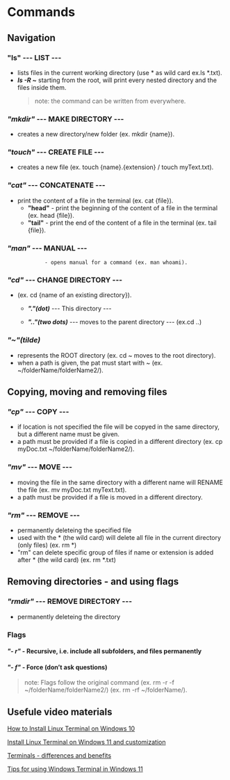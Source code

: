 # Commands

## Navigation
### **"ls"**  --- LIST --- 
   - lists files in the current working directory (use * as wild card ex.ls *.txt).
   - ***ls -R ~*** starting from the root, will print every nested directory and the files inside them. 
        > note: the command can be written from everywhere.  

### ***"mkdir"*** --- MAKE DIRECTORY --- 
   - creates a  new directory/new folder (ex. mkdir {name}).

### ***"touch"*** --- CREATE FILE --- 
   - creates a new file (ex. touch {name}.{extension} / touch myText.txt).


### ***"cat"*** --- CONCATENATE ---
   - print the content of a file in the terminal (ex. cat {file}).
       - **"head"** - print the beginning of the content of a file in the terminal (ex. head {file}).
       - **"tail"** - print the end of the content of a file in the terminal (ex. tail {file}).

### ***"man"*** --- MANUAL ---
                - opens manual for a command (ex. man whoami).

### ***"cd"***  --- CHANGE DIRECTORY ---
   - (ex. cd {name of an existing directory}).

       - ***"."(dot)***   --- This directory ---

       - ***".."(two dots)***  --- moves to the parent directory --- (ex.cd ..)

### ***"~"(tilde)*** 
  - represents the ROOT directory (ex. cd ~ moves to the root directory).
  - when a path is given, the pat must start with ~  (ex. ~/folderName/folderName2/).


## Copying, moving and removing files
### ***"cp"***  --- COPY ---
   - if location is not specified the file will be copyed in the same directory, but a different name must be given. 
   - a path must be provided if a file is copied in a different directory (ex. cp myDoc.txt ~/folderName/folderName2/).

### ***"mv"***  --- MOVE ---
   - moving the file in the same directory with a different name will RENAME the file (ex. mv myDoc.txt myText.txt).
   - a path must be provided if a file is moved in a different directory.

### ***"rm"***  --- REMOVE ---
   - permanently deleteing the specified file
   - used with the * (the wild card) will delete all file in the current directory (only files) (ex. rm *) 
   - "rm" can delete specific group of files if name or extension is added after * (the wild card) (ex. rm *.txt)  

## Removing directories - and using flags 
### ***"rmdir"*** --- REMOVE DIRECTORY ---
   - permanently deleteing the directory
### Flags

####   ***"- r"*** - Recursive, i.e. include all subfolders, and files permanently
#### ***"- f"*** - Force (don’t ask questions)
   > note: Flags follow the original command (ex. rm -r -f ~/folderName/folderName2/) (ex. rm -rf ~/folderName/).


## Usefule video materials

[How to Install Linux Terminal on Windows 10](https://www.youtube.com/watch?v=LLlfLpvQg04)

[Install Linux Terminal on Windows 11 and customization](https://www.youtube.com/watch?v=VT2L1SXFq9U)

[Terminals - differences and benefits](https://www.youtube.com/watch?v=NVMNLlH9L8A)

[Tips for using Windows Terminal in Windows 11](https://www.youtube.com/watch?v=FC-gLkYWXLw)